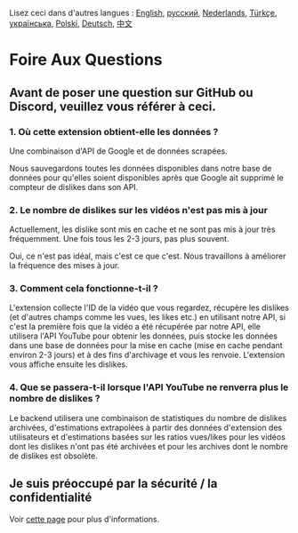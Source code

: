 Lisez ceci dans d'autres langues : [English](FAQ.md), [русский](FAQru.md), [Nederlands](FAQnl.md), [Türkçe](FAQtr.md), [українська](FAQuk.md), [Polski](FAQpl.md), [Deutsch](FAQde.md), [中文](FAqcn.md)

# Foire Aux Questions

## Avant de poser une question sur GitHub ou Discord, veuillez vous référer à ceci.

### **1. Où cette extension obtient-elle les données ?**

Une combinaison d'API de Google et de données scrapées.

Nous sauvegardons toutes les données disponibles dans notre base de données pour qu'elles soient disponibles après que Google ait supprimé le compteur de dislikes dans son API.

### **2. Le nombre de dislikes sur les vidéos n'est pas mis à jour**

Actuellement, les dislike sont mis en cache et ne sont pas mis à jour très fréquemment. Une fois tous les 2-3 jours, pas plus souvent.

Oui, ce n'est pas idéal, mais c'est ce que c'est. Nous travaillons à améliorer la fréquence des mises à jour.

### **3. Comment cela fonctionne-t-il ?**

L'extension collecte l'ID de la vidéo que vous regardez, récupère les dislikes (et d'autres champs comme les vues, les likes etc.) en utilisant notre API, si c'est la première fois que la vidéo a été récupérée par notre API, elle utilisera l'API YouTube pour obtenir les données, puis stocke les données dans une base de données pour la mise en cache (mise en cache pendant environ 2-3 jours) et à des fins d'archivage et vous les renvoie. L'extension vous affiche ensuite les dislikes.

### **4. Que se passera-t-il lorsque l'API YouTube ne renverra plus le nombre de dislikes ?**

Le backend utilisera une combinaison de statistiques du nombre de dislikes archivées, d'estimations extrapolées à partir des données d'extension des utilisateurs et d'estimations basées sur les ratios vues/likes pour les vidéos dont les dislikes n'ont pas été archivées et pour les archives dont le nombre de dislikes est obsolète.

## Je suis préoccupé par la sécurité / la confidentialité

Voir [cette page](SECURITY-FAQfr.md) pour plus d'informations.
